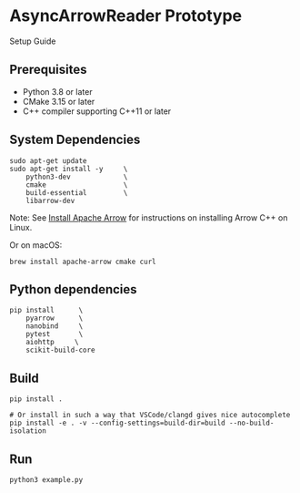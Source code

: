 # AsyncArrowReader Prototype

Setup Guide

## Prerequisites

* Python 3.8 or later
* CMake 3.15 or later
* C++ compiler supporting C++11 or later

## System Dependencies

```shell
sudo apt-get update
sudo apt-get install -y     \
    python3-dev             \
    cmake                   \
    build-essential         \
    libarrow-dev
```

Note: See [Install Apache Arrow](https://arrow.apache.org/install/) for instructions on installing Arrow C++ on Linux.

Or on macOS:

```shell
brew install apache-arrow cmake curl
```

## Python dependencies

```shell
pip install      \
    pyarrow      \
    nanobind     \
    pytest       \
    aiohttp     \
    scikit-build-core
```

## Build

```shell
pip install .

# Or install in such a way that VSCode/clangd gives nice autocomplete
pip install -e . -v --config-settings=build-dir=build --no-build-isolation
```

## Run

```shell
python3 example.py
```
